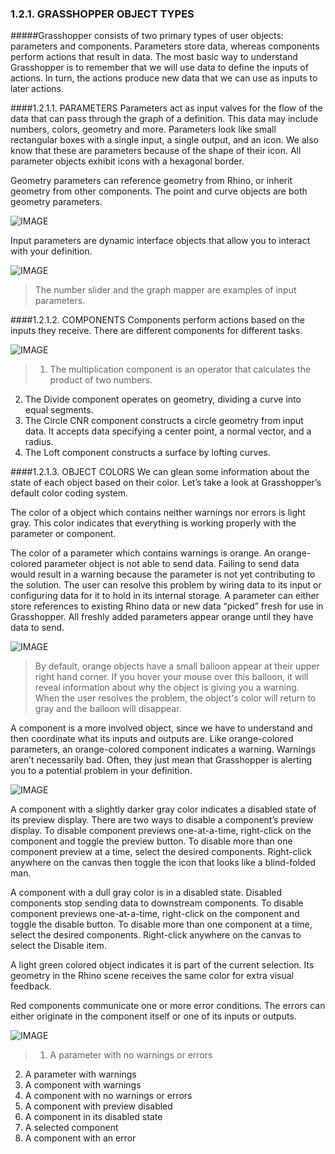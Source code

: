 ### 1.2.1. GRASSHOPPER OBJECT TYPES

#####Grasshopper consists of two primary types of user objects: parameters and components. Parameters store data, whereas components perform actions that result in data. The most basic way to understand Grasshopper is to remember that we will use data to define the inputs of actions. In turn, the actions produce new data that we can use as inputs to later actions.

####1.2.1.1. PARAMETERS
Parameters act as input valves for the flow of the data that can pass through the graph of a definition.  This data may include numbers, colors, geometry and more. Parameters look like small rectangular boxes with a single input, a single output, and an icon. We also know that these are parameters because of the shape of their icon. All parameter objects exhibit icons with a hexagonal border.

Geometry parameters can reference geometry from Rhino, or inherit geometry from other components. The point and curve objects are both geometry parameters.

![IMAGE](images/1-2-1/1-2-1_001-geometry-parameters.png)

Input parameters are dynamic interface objects that allow you to interact with your definition. 

![IMAGE](images/1-2-1/1-2-1_002-input-parameters.png)
>The number slider and the graph mapper are examples of input parameters.

####1.2.1.2. COMPONENTS
Components perform actions based on the inputs they receive. There are different components for different tasks.

![IMAGE](images/1-2-1/1-2-1_003-components.png)

>1. The multiplication component is an operator that calculates the product of two numbers.
2. The Divide component operates on geometry, dividing a curve into equal
segments.
3. The Circle CNR component constructs a circle geometry from input data. It accepts data specifying a center point, a normal vector, and a radius.
4. The Loft component constructs a surface by lofting curves.

####1.2.1.3. OBJECT COLORS
We can glean some information about the state of each object based on their color. Let’s take a look at Grasshopper’s default color coding system.

The color of a object which contains neither warnings nor errors is light
gray. This color indicates that everything is working properly with the parameter or component.

The color of a parameter which contains warnings is orange. An orange-colored parameter object is not able to send data. Failing to send data would result in a warning because the parameter is not yet contributing to the solution. 
The user can resolve this problem by wiring data to its input or configuring data for it to hold in its internal storage. A parameter can either store references to existing Rhino data or new data “picked” fresh for use in Grasshopper. All freshly added parameters appear orange until they have data to send.

![IMAGE](images/1-2-1/1-2-1_004-parameter-warning.png)
>By default, orange objects have a small balloon appear at their upper right hand corner. If you hover your mouse over this balloon, it will reveal information about why the object is giving you a warning. When the user resolves the problem, the object's color will return to gray and the balloon will disappear.

A component is a more involved object, since we have to understand and then coordinate what its inputs and outputs are. Like orange-colored parameters, an orange-colored component indicates a warning. Warnings aren’t necessarily bad. Often, they just mean that Grasshopper is alerting you to a potential problem in your definition.

![IMAGE](images/1-2-1/1-2-1_005-component-warning.png)

A component with a slightly darker gray color indicates a disabled state of its preview display. There are two ways to disable a component’s preview display. To disable component previews one-at-a-time, right-click on the component and toggle the preview button. To disable more than one component preview at a time, select the desired components. Right-click anywhere on the canvas then toggle the icon that looks like a blind-folded man.

A component with a dull gray color is in a disabled state. Disabled components stop sending data to downstream components. To disable component previews one-at-a-time, right-click on the component and toggle the disable button. To disable more than one component at a time, select the desired components. Right-click anywhere on the canvas to select the Disable item.

A light green colored object indicates it is part of the current selection. Its geometry in the Rhino scene receives the same color for extra visual feedback.

Red components communicate one or more error conditions. The errors can either originate in the component itself or one of its inputs or outputs.

![IMAGE](images/1-2-1/1-2-1_006-object-colors.png)
>1. A parameter with no warnings or errors
2. A parameter with warnings
3. A component with warnings
4. A component with no warnings or errors
5. A component with preview disabled
6. A component in its disabled state
7. A selected component
8. A component with an error
